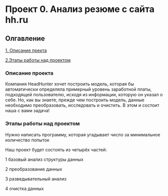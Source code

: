 # Проект 0. Анализ резюме с сайта hh.ru

## Олгавление
 [1. Описание пректа](https://github.com/Denver139/DS-learn/blob/main/project_1/README.md#Описание_пректа)

 [2.Этапы работы над проектом](https://github.com/Denver139/DS-learn/blob/main/project_1/README.md#Этапы-работы-над-проектом)


 ### Описание проекта
 Компания HeadHunter хочет построить модель, которая бы автоматически определяла примерный уровень заработной платы, подходящей пользователю, исходя из информации, которую он указал о себе. Но, как вы знаете, прежде чем построить модель, данные необходимо преобразовать, исследовать и очистить. В этом и состоит наша с вами задача!


 ### Этапы работы над проектом
 Нужно написать программу, которая угадывает число за минимальное количество попыток

Наш проект будет состоять из четырёх частей:

1
базовый анализ структуры данных

2
преобразование данных

3
разведывательный анализ

4
очистка данных
